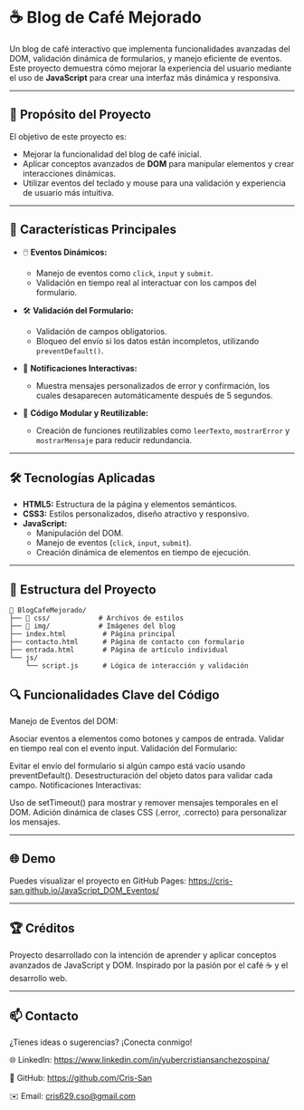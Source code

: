 # ☕ Blog de Café Mejorado  

Un blog de café interactivo que implementa funcionalidades avanzadas del DOM, validación dinámica de formularios, y manejo eficiente de eventos. Este proyecto demuestra cómo mejorar la experiencia del usuario mediante el uso de **JavaScript** para crear una interfaz más dinámica y responsiva.  

---

## 🎯 Propósito del Proyecto  
El objetivo de este proyecto es:  
- Mejorar la funcionalidad del blog de café inicial.  
- Aplicar conceptos avanzados de **DOM** para manipular elementos y crear interacciones dinámicas.  
- Utilizar eventos del teclado y mouse para una validación y experiencia de usuario más intuitiva.  

---

## 🚀 Características Principales  
- 🖱️ **Eventos Dinámicos:**  
  - Manejo de eventos como `click`, `input` y `submit`.  
  - Validación en tiempo real al interactuar con los campos del formulario.  

- 🛠️ **Validación del Formulario:**  
  - Validación de campos obligatorios.  
  - Bloqueo del envío si los datos están incompletos, utilizando `preventDefault()`.  

- 💬 **Notificaciones Interactivas:**  
  - Muestra mensajes personalizados de error y confirmación, los cuales desaparecen automáticamente después de 5 segundos.  

- 🔄 **Código Modular y Reutilizable:**  
  - Creación de funciones reutilizables como `leerTexto`, `mostrarError` y `mostrarMensaje` para reducir redundancia.  

---

## 🛠️ Tecnologías Aplicadas  
- **HTML5:** Estructura de la página y elementos semánticos.  
- **CSS3:** Estilos personalizados, diseño atractivo y responsivo.  
- **JavaScript:**  
  - Manipulación del DOM.  
  - Manejo de eventos (`click`, `input`, `submit`).  
  - Creación dinámica de elementos en tiempo de ejecución.  

---

## 📂 Estructura del Proyecto  
```plaintext
📁 BlogCafeMejorado/
├── 📁 css/            # Archivos de estilos
├── 📁 img/            # Imágenes del blog
├── index.html         # Página principal
├── contacto.html      # Página de contacto con formulario
├── entrada.html       # Página de artículo individual
└── js/
    └── script.js      # Lógica de interacción y validación
```

## 🔍 Funcionalidades Clave del Código
Manejo de Eventos del DOM:

Asociar eventos a elementos como botones y campos de entrada.
Validar en tiempo real con el evento input.
Validación del Formulario:

Evitar el envío del formulario si algún campo está vacío usando preventDefault().
Desestructuración del objeto datos para validar cada campo.
Notificaciones Interactivas:

Uso de setTimeout() para mostrar y remover mensajes temporales en el DOM.
Adición dinámica de clases CSS (.error, .correcto) para personalizar los mensajes.

---

## 🌐 Demo
Puedes visualizar el proyecto en GitHub Pages: https://cris-san.github.io/JavaScript_DOM_Eventos/

---

## 🏆 Créditos
Proyecto desarrollado con la intención de aprender y aplicar conceptos avanzados de JavaScript y DOM. Inspirado por la pasión por el café ☕ y el desarrollo web.

---

## 📫 Contacto
¿Tienes ideas o sugerencias? ¡Conecta conmigo!

🌐 LinkedIn: https://www.linkedin.com/in/yubercristiansanchezospina/

🐙 GitHub: https://github.com/Cris-San

✉️ Email: cris629.cso@gmail.com

